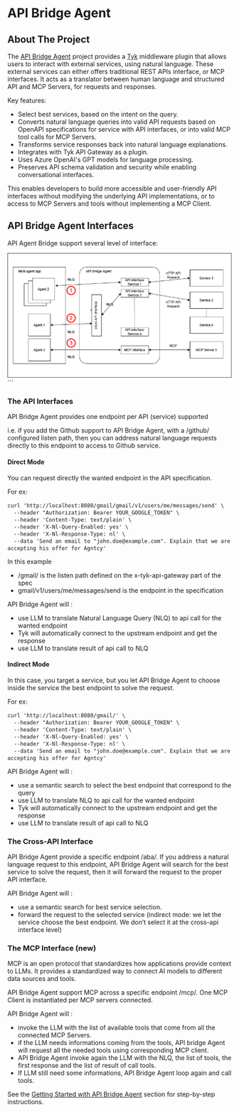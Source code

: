 # API Bridge Agent

## About The Project

The [API Bridge Agent](https://github.com/agntcy/api-bridge-agnt) project provides a [Tyk](https://tyk.io/) middleware plugin
that allows users to interact with external services, using natural language. These external services can either offers
traditional REST APIs interface, or MCP interfaces. It acts as a translator between human language and structured API and
MCP Servers, for requests and responses.

Key features:

- Select best services, based on the intent on the query.
- Converts natural language queries into valid API requests based on OpenAPI specifications for service with API interfaces,
or into valid MCP tool calls for MCP Servers.
- Transforms service responses back into natural language explanations.
- Integrates with Tyk API Gateway as a plugin.
- Uses Azure OpenAI's GPT models for language processing.
- Preserves API schema validation and security while enabling conversational interfaces.

This enables developers to build more accessible and user-friendly API interfaces without modifying
the underlying API implementations, or to access to MCP Servers and tools without implementing a MCP Client.

## API Bridge Agent Interfaces

API Agent Bridge support several level of interface:

![Agent Bridge Interfaces](../assets/ABA.drawio.png)```

### The API Interfaces

API Bridge Agent provides one endpoint per API (service) supported

i.e. if you add the Github support to API Bridge Agent, with a /github/ configured listen path, then you can address natural language requests directly to this endpoint to access to Github service.

#### Direct Mode

You can request directly the wanted endpoint in the API specification.

For ex:
```shell
curl 'http://localhost:8080/gmail/gmail/v1/users/me/messages/send' \
  --header "Authorization: Bearer YOUR_GOOGLE_TOKEN" \
  --header 'Content-Type: text/plain' \
  --header 'X-Nl-Query-Enabled: yes' \
  --header 'X-Nl-Response-Type: nl' \
  --data 'Send an email to "john.doe@example.com". Explain that we are accepting his offer for Agntcy'
```

In this example
- /gmail/ is the listen path defined on the x-tyk-api-gateway part of the spec
- gmail/v1/users/me/messages/send is the endpoint in the specification

API Bridge Agent will :
- use LLM to translate Natural Language Query (NLQ) to api call for the wanted endpoint
- Tyk will automatically connect to the upstream endpoint and get the response
- use LLM to translate result of api call to NLQ

#### Indirect Mode

In this case, you target a service, but you let API Bridge Agent to choose inside the service the best endpoint to solve the
request.

For ex:
```shell
curl 'http://localhost:8080/gmail/' \
  --header "Authorization: Bearer YOUR_GOOGLE_TOKEN" \
  --header 'Content-Type: text/plain' \
  --header 'X-Nl-Query-Enabled: yes' \
  --header 'X-Nl-Response-Type: nl' \
  --data 'Send an email to "john.doe@example.com". Explain that we are accepting his offer for Agntcy'
```

API Bridge Agent will :
- use a semantic search to select the best endpoint that correspond to the query
- use LLM to translate NLQ to api call for the wanted endpoint
- Tyk will automatically connect to the upstream endpoint and get the response
- use LLM to translate result of api call to NLQ

### The Cross-API Interface

API Bridge Agent provide a specific endpoint /aba/. If you address a natural language request to this endpoint,
API Bridge Agent will search for the best service to solve the request, then it will forward the request to the proper API
interface.

API Bridge Agent will :
- use a semantic search for best service selection.
- forward the request to the selected service (indirect mode: we let the service choose the best endpoint. We don’t select it
at the cross-api interface level)

### The MCP Interface (new)

MCP is an open protocol that standardizes how applications provide context to LLMs. It provides a standardized way to connect
AI models to different data sources and tools.

API Bridge Agent support MCP across a specific endpoint /mcp/. One MCP Client is instantiated per MCP servers connected.

API Bridge Agent will :
- invoke the LLM with the list of available tools that come from all the connected MCP Servers.
- if the LLM needs informations coming from the tools, API bridge Agent will request all the needed tools using corresponding
MCP client.
- API Bridge Agent invoke again the LLM with the NLQ, the list of tools, the first response and the list of result of call tools.
- If LLM still need some informations, API Bridge Agent loop again and call tools.

See the [Getting Started with API Bridge Agent](bridge-getting-started) section for step-by-step instructions.
